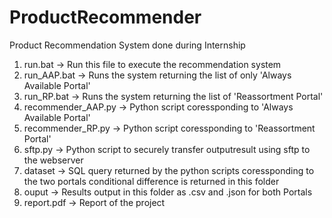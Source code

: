 # ProductRecommender
Product Recommendation System done during Internship

1. run.bat -> Run this file to execute the recommendation system
2. run_AAP.bat -> Runs the system returning the list of only 'Always Available Portal'
3. run_RP.bat -> Runs the system returning the list of 'Reassortment Portal'
4. recommender_AAP.py -> Python script coressponding to 'Always Available Portal'
5. recommender_RP.py -> Python script coressponding to 'Reassortment Portal'
6. sftp.py -> Python script to securely transfer outputresult using sftp to the webserver
7. dataset -> SQL query returned by the python scripts coressponding to the two portals conditional difference is returned in this folder
8. ouput -> Results output in this folder as .csv and .json for both Portals
9. report.pdf -> Report of the project
